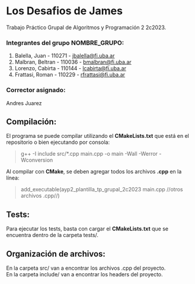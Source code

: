# Los Desafios de James

Trabajo Práctico Grupal de Algoritmos y Programación 2 2c2023.

### Integrantes del grupo NOMBRE_GRUPO:

1. Balella, Juan - 110271 - jbalella@fi.uba.ar
2. Malbran, Beltran - 110036 - bmalbran@fi.uba.ar
3. Lorenzo, Cabirta - 110144 - lcabirta@fi.uba.ar
4. Frattasi, Roman - 110229 - rfrattasi@fi.uba.ar

### Corrector asignado:

Andres Juarez

## Compilación:

El programa se puede compilar utilizando el **CMakeLists.txt** que está en el repositorio o bien ejecutando por consola:

> g++ -I include src/*.cpp main.cpp -o main -Wall -Werror -Wconversion

Al compilar con **CMake**, se deben agregar todos los archivos **.cpp** en la línea:

> add_executable(ayp2_plantilla_tp_grupal_2c2023 main.cpp //otros archivos .cpp//)

## Tests:

Para ejecutar los tests, basta con cargar el **CMakeLists.txt** que se encuentra dentro de la carpeta tests/.

## Organización de archivos:

En la carpeta src/ van a encontrar los archivos .cpp del proyecto.<br>
En la carpeta include/ van a encontrar los headers del proyecto.<br>